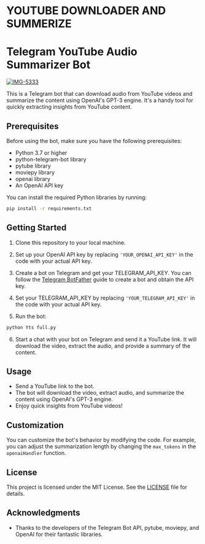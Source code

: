 # YOUTUBE DOWNLOADER AND SUMMERIZE
  
# Telegram YouTube Audio Summarizer Bot


 <a href="https://ibb.co/35xb00T"><img src="https://i.ibb.co/DPBF771/IMG-5333.jpg" alt="IMG-5333" border="0"></a>
 
This is a Telegram bot that can download audio from YouTube videos and summarize the content using OpenAI's GPT-3 engine. It's a handy tool for quickly extracting insights from YouTube content.

## Prerequisites

Before using the bot, make sure you have the following prerequisites:

- Python 3.7 or higher
- python-telegram-bot library
- pytube library
- moviepy library
- openai library
- An OpenAI API key

You can install the required Python libraries by running:

```bash
pip install -r requirements.txt
```

## Getting Started

1. Clone this repository to your local machine.

2. Set up your OpenAI API key by replacing `'YOUR_OPENAI_API_KEY'` in the code with your actual API key.

3. Create a bot on Telegram and get your TELEGRAM_API_KEY. You can follow the [Telegram BotFather](https://core.telegram.org/bots#botfather) guide to create a bot and obtain the API key.

4. Set your TELEGRAM_API_KEY by replacing `'YOUR_TELEGRAM_API_KEY'` in the code with your actual API key.

5. Run the bot:

```bash
python Yts full.py
```

6. Start a chat with your bot on Telegram and send it a YouTube link. It will download the video, extract the audio, and provide a summary of the content.

## Usage

- Send a YouTube link to the bot.
- The bot will download the video, extract audio, and summarize the content using OpenAI's GPT-3 engine.
- Enjoy quick insights from YouTube videos!

## Customization

You can customize the bot's behavior by modifying the code. For example, you can adjust the summarization length by changing the `max_tokens` in the `openaiHandler` function.

## License

This project is licensed under the MIT License. See the [LICENSE](LICENSE) file for details.

## Acknowledgments

- Thanks to the developers of the Telegram Bot API, pytube, moviepy, and OpenAI for their fantastic libraries.
